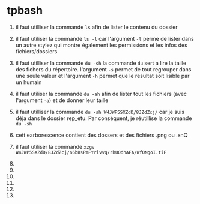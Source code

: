 # tpbash

1.  il faut utilliser la commande `ls` afin de lister le contenu du dossier 



2.  il faut utiliser la commande `ls -l` car l'argument `-l` perme de lister dans un autre stylez qui montre également les permissions et les infos des fichiers/dossiers




3. il faut utilliser la commande `du -sh` la commande `du` sert a lire la taille des fichers du répertoire. l'argument `-s` permet de tout regrouper dans une seule valeur et l'argument `-h` permet que le resultat soit lisible par un humain




4. il faut utiliser la commande `du -ah` afin de lister tout les fichiers (avec l'argument `-a`) et de donner leur taille




5. il faut utilliser la commande `du -sh W4JWP5SXZdD/8JZdZcj/` car je suis déja dans le dossier rep_etu. Par conséquent, je réutillise la commande `du -sh`



6. cett earborescence contient des dossers et des fichiers .png ou .xnQ



7. il faut utiliser la commande `xzgv W4JWP5SXZdD/8JZdZcj/n6bBsPmFYrlvvq/rhUOdhAFA/WfONgoI.tiF`



8. 



9. 



10.



11. 



12.



13.